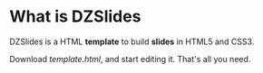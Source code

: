 What is DZSlides
================

DZSlides is a HTML **template** to build **slides** in HTML5 and CSS3.

Download *template.html*, and start editing it. That's all you need.